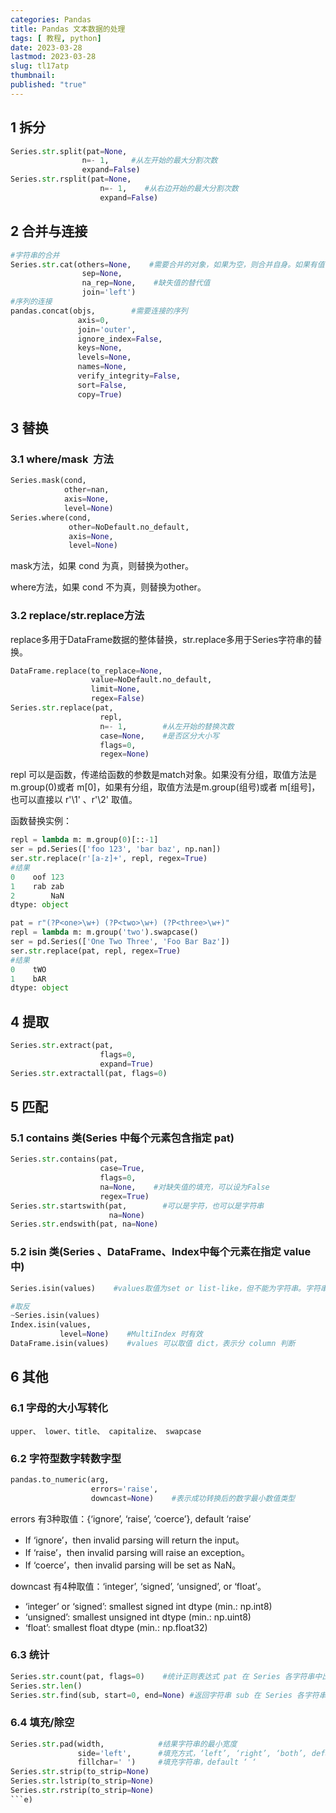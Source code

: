 ```yaml
---
categories: Pandas
title: Pandas 文本数据的处理
tags: [ 教程, python]
date: 2023-03-28
lastmod: 2023-03-28 
slug: tl17atp
thumbnail:  
published: "true"
---
```



## 1 拆分
  

```python
Series.str.split(pat=None,
                n=- 1,     #从左开始的最大分割次数
                expand=False)
Series.str.rsplit(pat=None,
                    n=- 1,    #从右边开始的最大分割次数
                    expand=False)
```
 
## 2 合并与连接  

```python
#字符串的合并
Series.str.cat(others=None,    #需要合并的对象，如果为空，则合并自身。如果有值，以索引为主键，相应合并
                sep=None,
                na_rep=None,    #缺失值的替代值
                join='left')
#序列的连接
pandas.concat(objs,        #需要连接的序列
               axis=0,
               join='outer',
               ignore_index=False,
               keys=None,
               levels=None,
               names=None,
               verify_integrity=False,
               sort=False,
               copy=True)
```
 
## 3 替换  

### 3.1 where/mask  方法  

```python
Series.mask(cond,
            other=nan,  
            axis=None,
            level=None)
Series.where(cond,
             other=NoDefault.no_default,
             axis=None,
             level=None)
```

mask方法，如果 cond 为真，则替换为other。  

where方法，如果 cond 不为真，则替换为other。  

### 3.2 replace/str.replace方法  

replace多用于DataFrame数据的整体替换，str.replace多用于Series字符串的替换。  

```python
DataFrame.replace(to_replace=None,
                  value=NoDefault.no_default,
                  limit=None,
                  regex=False) 
Series.str.replace(pat,
                    repl, 
                    n=- 1,        #从左开始的替换次数
                    case=None,    #是否区分大小写
                    flags=0,
                    regex=None)
```

repl 可以是函数，传递给函数的参数是match对象。如果没有分组，取值方法是m.group(0)或者 m[0]，如果有分组，取值方法是m.group(组号)或者 m[组号]，也可以直接以 r'\1' 、r'\2' 取值。  

函数替换实例：  

```python
repl = lambda m: m.group(0)[::-1]
ser = pd.Series(['foo 123', 'bar baz', np.nan])
ser.str.replace(r'[a-z]+', repl, regex=True)
#结果
0    oof 123
1    rab zab
2        NaN
dtype: object 

pat = r"(?P<one>\w+) (?P<two>\w+) (?P<three>\w+)"
repl = lambda m: m.group('two').swapcase()
ser = pd.Series(['One Two Three', 'Foo Bar Baz'])
ser.str.replace(pat, repl, regex=True)
#结果
0    tWO
1    bAR
dtype: object
```
  
## 4 提取  

```python
Series.str.extract(pat,
                    flags=0,
                    expand=True)
Series.str.extractall(pat, flags=0)
```

## 5 匹配  

### 5.1 contains 类(Series 中每个元素包含指定 pat)  

```python
Series.str.contains(pat,
                    case=True,
                    flags=0,
                    na=None,    #对缺失值的填充，可以设为False
                    regex=True)
Series.str.startswith(pat,        #可以是字符，也可以是字符串
                      na=None)
Series.str.endswith(pat, na=None)
```

### 5.2 isin 类(Series 、DataFrame、Index中每个元素在指定 value 中)  

```python
Series.isin(values)    #values取值为set or list-like，但不能为字符串。字符串应转换为列表

#取反
~Series.isin(values)
Index.isin(values,
           level=None)    #MultiIndex 时有效
DataFrame.isin(values)    #values 可以取值 dict，表示分 column 判断
```

## 6 其他  

### 6.1 字母的大小写转化  

`upper、 lower、title、 capitalize、 swapcase`  

### 6.2 字符型数字转数字型  

```python
pandas.to_numeric(arg,
                  errors='raise',
                  downcast=None)    #表示成功转换后的数字最小数值类型
```

errors 有3种取值：{‘ignore’, ‘raise’, ‘coerce’}, default ‘raise’
- If ‘ignore’，then invalid parsing will return the input。
- If ‘raise’，then invalid parsing will raise an exception。
- If ‘coerce’，then invalid parsing will be set as NaN。  

downcast 有4种取值：‘integer’, ‘signed’, ‘unsigned’, or ‘float’。
- ‘integer’ or ‘signed’: smallest signed int dtype (min.: np.int8)
- ‘unsigned’: smallest unsigned int dtype (min.: np.uint8)
- ‘float’: smallest float dtype (min.: np.float32)

### 6.3 统计  

```python
Series.str.count(pat, flags=0)    #统计正则表达式 pat 在 Series 各字符串中出现的次数
Series.str.len()
Series.str.find(sub, start=0, end=None) #返回字符串 sub 在 Series 各字符串中出现的最小位置
```

### 6.4 填充/除空  

```python
Series.str.pad(width,            #结果字符串的最小宽度
               side='left',      #填充方式，‘left’, ‘right’, ‘both’, default ‘left’
               fillchar=' ')     #填充字符串，default ‘ ‘
Series.str.strip(to_strip=None)
Series.str.lstrip(to_strip=None)
Series.str.rstrip(to_strip=None)
```e)
```